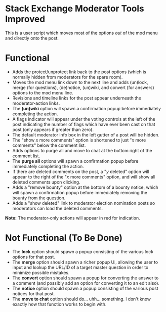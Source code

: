 # Stack Exchange Moderator Tools Improved

This is a user script which moves most of the options *out* of the mod menu and directly onto the post.

# Functional

- Adds the protect/unprotect link back to the post options (which is normally hidden from moderators for the spare room).
- Moves the mod menu link down to the next line and adds (un)lock, merge (for questions), (de)notice, (un)wiki, and convert (for answers) options to the mod menu line.
- Revisions and timeline links for the post appear underneath the moderator-action links.
- The **(un)wiki** option will spawn a confirmation popup before immediately completing the action.
- A flags indicator will appear under the voting controls at the left of the post indicating the number of flags which have ever been cast on that post (only appears if greater than zero).
- The default moderator info box in the left gutter of a post will be hidden.
- The "show *x* more comments" option is shortened to just "*x* more comments" below the comment list.
- Adds options to purge all and move to chat at the bottom right of the comment list.
- The **purge all** options will spawn a confirmation popup before immediately completing the action.
- If there are deleted comments on the post, a "*y* deleted" option will appear to the right of the "*x* more comments" option, and will show all deleted comments upon clicking.
- Adds a "remove bounty" option at the bottom of a bounty notice, which will spawn a confirmation popup before immediately removing the bounty from the question.
- Adds a "show deleted" link to moderator election nomination posts so moderators can load the deleted comments.

**Note:** The moderator-only actions will appear in red for indication.

# Not Functional (To Be Done)

- The **lock** option should spawn a popup consisting of the various lock options for that post.
- The **merge** option should spawn a richer popup UI, allowing the user to input and lookup the URL/ID of a target master question in order to minimize possible mistakes.
- The **convert** option should spawn a popup for converting the answer to a comment (and possibly add an option for converting it to an edit also).
- The **notice** option should spawn a popup consisting of the various post notices for that post.
- The **move to chat** option should do... uhh... something. I don't know exactly how that function works to begin with.
